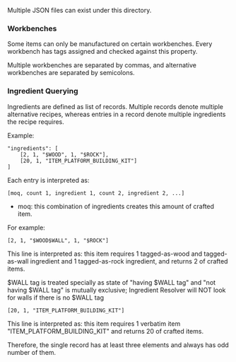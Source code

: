 Multiple JSON files can exist under this directory.

### Workbenches

Some items can only be manufactured on certain workbenches. Every workbench has tags assigned and checked against
this property.

Multiple workbenches are separated by commas, and alternative workbenches are separated by semicolons.

### Ingredient Querying

Ingredients are defined as list of records. Multiple records denote multiple alternative recipes, whereas
entries in a record denote multiple ingredients the recipe requires.

Example:

```
"ingredients": [
    [2, 1, "$WOOD", 1, "$ROCK"],
    [20, 1, "ITEM_PLATFORM_BUILDING_KIT"]
]
```

Each entry is interpreted as:

```[moq, count 1, ingredient 1, count 2, ingredient 2, ...]```

- moq: this combination of ingredients creates this amount of crafted item.

For example:

```[2, 1, "$WOOD$WALL", 1, "$ROCK"]```

This line is interpreted as: this item requires 1 tagged-as-wood and tagged-as-wall ingredient and
1 tagged-as-rock ingredient, and returns 2 of crafted items.

$WALL tag is treated specially as state of "having $WALL tag" and "not having $WALL tag" is mutually exclusive;
Ingredient Resolver will NOT look for walls if there is no $WALL tag

```[20, 1, "ITEM_PLATFORM_BUILDING_KIT"]```

This line is interpreted as: this item requires 1 verbatim item "ITEM_PLATFORM_BUILDING_KIT" and returns
20 of crafted items.

Therefore, the single record has at least three elements and always has odd number of them.